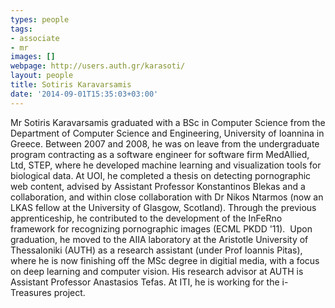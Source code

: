 ```yaml
---
types: people
tags:
- associate
- mr
images: []
webpage: http://users.auth.gr/karasoti/
layout: people
title: Sotiris Karavarsamis
date: '2014-09-01T15:35:03+03:00'
---
```

<p>Mr Sotiris Karavarsamis graduated with a BSc in Computer Science from the Department of Computer Science and Engineering, University of Ioannina in Greece. Between 2007 and 2008, he was on leave from the undergraduate program contracting as a software engineer for software firm MedAllied, Ltd, STEP, where he developed machine learning and visualization tools for biological data. At UOI, he completed a thesis on detecting pornographic web content, advised by Assistant Professor Konstantinos Blekas and a collaboration, and within close collaboration with Dr Nikos Ntarmos (now an LKAS fellow at the University of Glasgow, Scotland). Through the previous apprenticeship, he contributed to the development of the InFeRno framework for recognizing pornographic images (ECML PKDD '11).&nbsp; Upon graduation, he moved to the AIIA laboratory at the Aristotle University of Thessaloniki (AUTH) as a research assistant (under Prof Ioannis Pitas), where he is now finishing off the MSc degree in digitial media, with a focus on deep learning and computer vision. His research advisor at AUTH is Assistant Professor Anastasios Tefas. At ITI, he is working for the i-Treasures project.</p>
